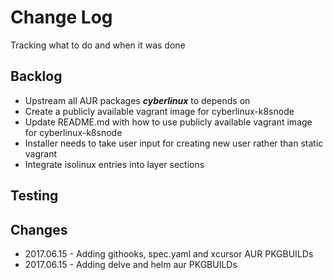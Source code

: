 # Change Log
Tracking what to do and when it was done

## Backlog
* Upstream all AUR packages ***cyberlinux*** to depends on
* Create a publicly available vagrant image for cyberlinux-k8snode
* Update README.md with how to use publicly available vagrant image for cyberlinux-k8snode
* Installer needs to take user input for creating new user rather than static vagrant
* Integrate isolinux entries into layer sections

## Testing

## Changes
* 2017.06.15 - Adding githooks, spec.yaml and xcursor AUR PKGBUILDs
* 2017.06.15 - Adding delve and helm aur PKGBUILDs
